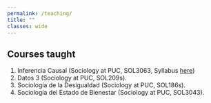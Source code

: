 ```yaml
---
permalink: /teaching/
title: ""
classes: wide
---
```


## Courses taught

1. Inferencia Causal (Sociology at PUC, SOL3063, Syllabus [here](https://github.com/lmaldona/lmaldona.github.io/blob/master/files/ProgramaSol3063_2023.pdf))
2. Datos 3 (Sociology at PUC, SOL209s).
3. Sociología de la Desigualdad (Sociology at PUC, SOL186s).
4. Sociología del Estado de Bienestar (Sociology at PUC, SOL3043).
